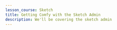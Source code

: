 ```yaml
---
lesson_course: Sketch
title: Getting Comfy with the Sketch Admin
description: We'll be covering the sketch admin
---
```


